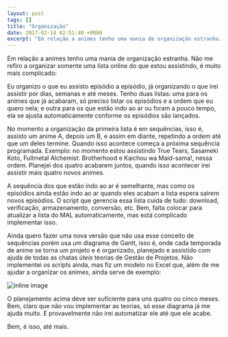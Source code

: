 ```yaml
---
layout: post
tags: []
title: "Organização"
date: 2017-02-14 02:51:40 +0000
excerpt: "Em relação a animes tenho uma mania de organização estranha. Não me refiro a organizar somente uma lista online do que estou assistindo, é..."
---
```


Em relação a animes tenho uma mania de organização estranha. Não me refiro a organizar somente uma lista online do que estou assistindo, é muito mais complicado:

Eu organizo o que eu assisto episódio a episódio, já organizando o que irei assistir por dias, semanas e até meses. Tenho duas listas: uma para os animes que já acabaram, só preciso listar os episódios e a ordem que eu quero nela; e outra para os que estão indo ao ar ou foram a pouco tempo, ela se ajusta automaticamente conforme os episódios são lançados.

No momento a organização da primeira lista é em sequências, isso é, assisto um anime A, depois um B, e assim em diante, repetindo a ordem até que um deles termine. Quando isso acontece começa a próxima sequência programada. Exemplo: no momento estou assistindo True Tears, Sasameki Koto, Fullmetal Alchemist: Brotherhood e Kaichou wa Maid-sama!, nessa ordem. Planejei dos quatro acabarem juntos, quando isso acontecer irei assistir mais quatro novos animes.

A sequência dos que estão indo ao ar é semelhante, mas como os episódios ainda estão indo ao ar quando eles acabam a lista espera saírem novos episódios. O script que gerencia essa lista cuida de tudo: download, verificação, armazenamento, conversão, etc. Bem, falta colocar para atualizar a lista do MAL automaticamente, mas está complicado implementar isso.

Ainda quero fazer uma nova versão que não usa esse conceito de sequências porém usa um diagrama de Gantt, isso é, onde cada temporada de anime se torna um projeto e é organizado, planejado e assistido com ajuda de todas as chatas *úteis* teorias de Gestão de Projetos. Não implementei os scripts ainda, mas fiz um modelo no Excel que, além de me ajudar a organizar os animes, ainda serve de exemplo:

![inline image](https://i.imgur.com/eIbVjdw.jpg)

O planejamento acima deve ser suficiente para uns quatro ou cinco meses. Bem, claro que não vou implementar as teorias, só esse diagrama já me ajuda muito. E provavelmente não irei automatizar ele até que ele acabe.

Bem, é isso, até mais.